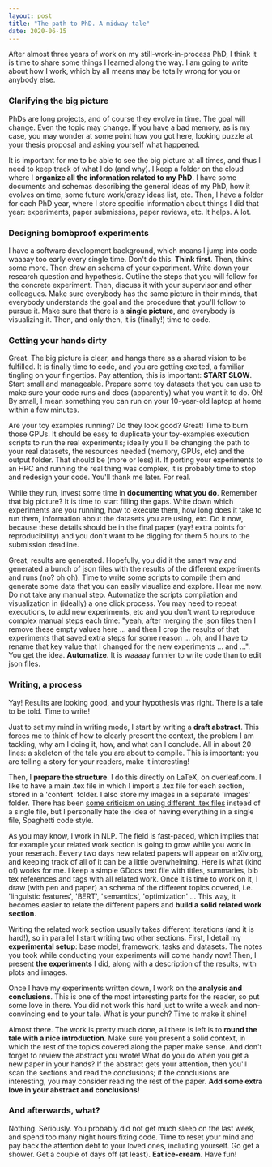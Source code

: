 ```yaml
---
layout: post
title: "The path to PhD. A midway tale"
date: 2020-06-15
---
```


After almost three years of work on my still-work-in-process PhD, I think it is time to share some things I learned along the way. I am going to write about how I work, which by all means may be totally wrong for you or anybody else. 


### Clarifying the big picture

PhDs are long projects, and of course they evolve in time. The goal will change. Even the topic may change. If you have a bad memory, as is my case, you may wonder at some point how you got here, looking puzzle at your thesis proposal and asking yourself what happened. 
 
It is important for me to be able to see the big picture at all times, and thus I need to keep track of what I do (and why). I keep a folder on the cloud where I **organize all the information related to my PhD**. I have some documents and schemas describing the general ideas of my PhD, how it evolves on time, some future work/crazy ideas list, etc. Then, I have a folder for each PhD year, where I store specific information about things I did that year: experiments, paper submissions, paper reviews, etc. It helps. A lot.

### Designing bombproof experiments

I have a software development background, which means I jump into code waaaay too early every single time. Don't do this. **Think first**. Then, think some more. Then draw an schema of your experiment. Write down your research question and hypothesis. Outline the steps that you will follow for the concrete experiment. Then, discuss it with your supervisor and other colleagues. Make sure everybody has the same picture in their minds, that everybody understands the goal and the procedure that you'll follow to pursue it. Make sure that there is a **single picture**, and everybody is visualizing it. Then, and only then, it is (finally!) time to code.  

### Getting your hands dirty

Great. The big picture is clear, and hangs there as a shared vision to be fulfilled. It is finally time to code, and you are getting excited, a familiar tingling on your fingertips. Pay attention, this is important: **START SLOW**. Start small and manageable. Prepare some toy datasets that you can use to make sure your code runs and does (apparently) what you want it to do. Oh! By small, I mean something you can run on your 10-year-old laptop at home within a few minutes. 

Are your toy examples running? Do they look good? Great! Time to burn those GPUs. It should be easy to duplicate your toy-examples execution scripts to run the real experiments; ideally you'll be changing the path to your real datasets, the resources needed (memory, GPUs, etc) and the output folder. That should be (more or less) it. If porting your experiments to an HPC and running the real thing was complex, it is probably time to stop and redesign your code. You'll thank me later. For real.

While they run, invest some time in **documenting what you do**. Remember that big picture? It is time to start filling the gaps. Write down which experiments are you running, how to execute them, how long does it take to run them, information about the datasets you are using, etc. Do it now, because these details should be in the final paper (yay! extra points for reproducibility) and you don't want to be digging for them 5 hours to the submission deadline.

Great, results are generated. Hopefully, you did it the smart way and generated a bunch of json files with the results of the different experiments and runs (no? oh oh). Time to write some scripts to compile them and generate some data that you can easily visualize and explore. Hear me now. Do not take any manual step. Automatize the scripts compilation and visualization in (ideally) a one click process. You may need to repeat executions, to add new experiments, etc and you don't want to reproduce complex manual steps each time: "yeah, after merging the json files then I remove these empty values here ... and then I crop the results of that experiments that saved extra steps for some reason ... oh, and I have to rename that key value that I changed for the new experiments ... and ...". You get the idea. **Automatize**. It is waaaay funnier to write code than to edit json files.


### Writing, a process 

Yay! Results are looking good, and your hypothesis was right. There is a tale to be told. Time to write! 

Just to set my mind in writing mode, I start by writing a **draft abstract**. This forces me to think of how to clearly present the context, the problem I am tackling, why am I doing it, how, and what can I conclude. All in about 20 lines: a skeleton of the tale you are about to compile. This is important: you are telling a story for your readers, make it interesting!

Then, I **prepare the structure**. I do this directly on LaTeX, on overleaf.com. I like to have a main .tex file in which I import a .tex file for each section, stored in a 'content' folder. I also store my images in a separate 'images' folder. There has been [some criticism on using different .tex files](https://twitter.com/thamar_solorio/status/1262833400609677314) instead of a single file, but I personally hate the idea of having everything in a single file, Spaghetti code style.  

As you may know, I work in NLP. The field is fast-paced, which implies that for example your related work section is going to grow while you work in your reserach. Eevery two days new related papers will appear on arXiv.org, and keeping track of all of it can be a little overwhelming. Here is what (kind of) works for me. I keep a simple GDocs text file with titles, summaries, bib tex references and tags with all related work. Once it is time to work on it, I draw (with pen and paper) an schema of the different topics covered, i.e. 'linguistic features', 'BERT', 'semantics', 'optimization' ... This way, it becomes easier to relate the different papers and **build a solid related work section**.

Writing the related work section usually takes different iterations (and it is hard!), so in parallel I start writing two other sections. First, I detail my **experimental setup**: base model, framework, tasks and datasets. The notes you took while conducting your experiments will come handy now! Then, I present **the experiments** I did, along with a description of the results, with plots and images. 

Once I have my experiments written down, I work on the **analysis and conclusions**. This is one of the most interesting parts for the reader, so put some love in there. You did not work this hard just to write a weak and non-convincing end to your tale. What is your punch? Time to make it shine!

Almost there. The work is pretty much done, all there is left is to **round the tale with a nice introduction**. Make sure you present a solid context, in which the rest of the topics covered along the paper make sense. And don't forget to review the abstract you wrote! What do you do when you get a new paper in your hands? If the abstract gets your attention, then you'll scan the sections and read the conclusions; if the conclusions are interesting, you may consider reading the rest of the paper. **Add some extra love in your abstract and conclusions!**


### And afterwards, what?

Nothing. Seriously. You probably did not get much sleep on the last week, and spend too many night hours fixing code. Time to reset your mind and pay back the attention debt to your loved ones, including yourself. Go get a shower. Get a couple of days off (at least). **Eat ice-cream**. Have fun!  

